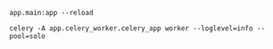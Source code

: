 `app.main:app --reload`


`celery -A app.celery_worker.celery_app worker --loglevel=info --pool=solo`